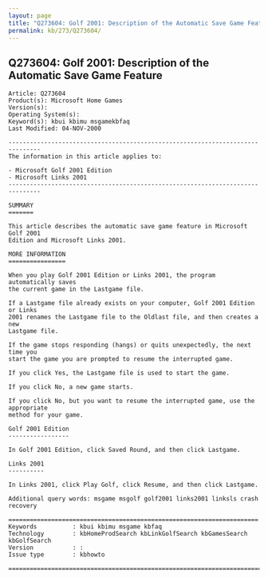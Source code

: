 ```yaml
---
layout: page
title: "Q273604: Golf 2001: Description of the Automatic Save Game Feature"
permalink: kb/273/Q273604/
---
```


## Q273604: Golf 2001: Description of the Automatic Save Game Feature

	Article: Q273604
	Product(s): Microsoft Home Games
	Version(s): 
	Operating System(s): 
	Keyword(s): kbui kbimu msgamekbfaq
	Last Modified: 04-NOV-2000
	
	-------------------------------------------------------------------------------
	The information in this article applies to:
	
	- Microsoft Golf 2001 Edition 
	- Microsoft Links 2001 
	-------------------------------------------------------------------------------
	
	SUMMARY
	=======
	
	This article describes the automatic save game feature in Microsoft Golf 2001
	Edition and Microsoft Links 2001.
	
	MORE INFORMATION
	================
	
	When you play Golf 2001 Edition or Links 2001, the program automatically saves
	the current game in the Lastgame file.
	
	If a Lastgame file already exists on your computer, Golf 2001 Edition or Links
	2001 renames the Lastgame file to the Oldlast file, and then creates a new
	Lastgame file.
	
	If the game stops responding (hangs) or quits unexpectedly, the next time you
	start the game you are prompted to resume the interrupted game.
	
	If you click Yes, the Lastgame file is used to start the game.
	
	If you click No, a new game starts.
	
	If you click No, but you want to resume the interrupted game, use the appropriate
	method for your game.
	
	Golf 2001 Edition
	-----------------
	
	In Golf 2001 Edition, click Saved Round, and then click Lastgame.
	
	Links 2001
	----------
	
	In Links 2001, click Play Golf, click Resume, and then click Lastgame.
	
	Additional query words: msgame msgolf golf2001 links2001 linksls crash recovery
	
	======================================================================
	Keywords          : kbui kbimu msgame kbfaq
	Technology        : kbHomeProdSearch kbLinkGolfSearch kbGamesSearch kbGolfSearch
	Version           : :
	Issue type        : kbhowto
	
	=============================================================================
	

